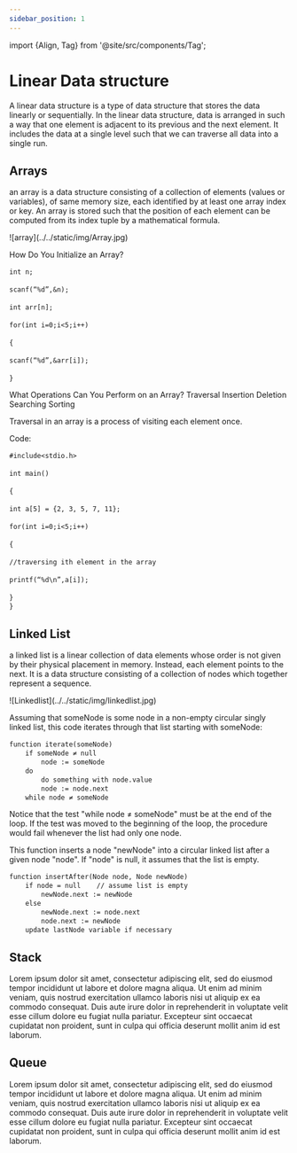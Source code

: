 ```yaml
---
sidebar_position: 1
---
```


import {Align, Tag} from '@site/src/components/Tag';

# Linear Data structure

A linear data structure is a type of data structure that stores the data linearly or sequentially. In the linear data structure, data is arranged in such a way that one element is adjacent to its previous and the next element. It includes the data at a single level such that we can traverse all data into a single run.

## Arrays

an array is a data structure consisting of a collection of elements (values or variables), of same memory size, each identified by at least one array index or key. An array is stored such that the position of each element can be computed from its index tuple by a mathematical formula.

<Align>
![array](../../static/img/Array.jpg)
</Align>

How Do You Initialize an Array?

```
int n;

scanf(“%d”,&n);

int arr[n];

for(int i=0;i<5;i++)

{

scanf(“%d”,&arr[i]);

}
```

What Operations Can You Perform on an Array?
Traversal
Insertion
Deletion
Searching
Sorting

Traversal in an array is a process of visiting each element once.

Code:
```
#include<stdio.h>

int main()

{

int a[5] = {2, 3, 5, 7, 11};

for(int i=0;i<5;i++)

{

//traversing ith element in the array

printf(“%d\n”,a[i]); 

}
}
```

## Linked List

a linked list is a linear collection of data elements whose order is not given by their physical placement in memory. Instead, each element points to the next. It is a data structure consisting of a collection of nodes which together represent a sequence.

<Align>
![Linkedlist](../../static/img/linkedlist.jpg)
</Align>

Assuming that someNode is some node in a non-empty circular singly linked list, this code iterates through that list starting with someNode:
```
function iterate(someNode)
    if someNode ≠ null
        node := someNode
    do
        do something with node.value
        node := node.next
    while node ≠ someNode

```

Notice that the test "while node ≠ someNode" must be at the end of the loop. If the test was moved to the beginning of the loop, the procedure would fail whenever the list had only one node.

This function inserts a node "newNode" into a circular linked list after a given node "node". If "node" is null, it assumes that the list is empty.
```
function insertAfter(Node node, Node newNode)
    if node = null    // assume list is empty
        newNode.next := newNode
    else
        newNode.next := node.next
        node.next := newNode
    update lastNode variable if necessary
```

## Stack

Lorem ipsum dolor sit amet, consectetur adipiscing elit, sed do eiusmod tempor incididunt ut labore et dolore magna aliqua. Ut enim ad minim veniam, quis nostrud exercitation ullamco laboris nisi ut aliquip ex ea commodo consequat. Duis aute irure dolor in reprehenderit in voluptate velit esse cillum dolore eu fugiat nulla pariatur. Excepteur sint occaecat cupidatat non proident, sunt in culpa qui officia deserunt mollit anim id est laborum.

## Queue

Lorem ipsum dolor sit amet, consectetur adipiscing elit, sed do eiusmod tempor incididunt ut labore et dolore magna aliqua. Ut enim ad minim veniam, quis nostrud exercitation ullamco laboris nisi ut aliquip ex ea commodo consequat. Duis aute irure dolor in reprehenderit in voluptate velit esse cillum dolore eu fugiat nulla pariatur. Excepteur sint occaecat cupidatat non proident, sunt in culpa qui officia deserunt mollit anim id est laborum.